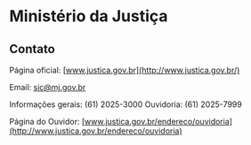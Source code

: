 Ministério da Justiça
====

Contato
----

Página oficial: [www.justica.gov.br](http://www.justica.gov.br/)

Email: [sic@mj.gov.br](mailto:sic@mj.gov.br)

Informações gerais: (61) 2025-3000
Ouvidoria: (61) 2025-7999

Página do Ouvidor: [www.justica.gov.br/endereco/ouvidoria](http://www.justica.gov.br/endereco/ouvidoria)

<script type="application/ld+json">
{ "@context" : "http://schema.org",
  "@type" : "GovernmentOrganization",
  "name": "Ministério da Justiça",
  "url" : "http://www.justica.gov.br/",
  "contactPoint" : [
    {
      "@type": "ContactPoint",
      "telephone" : "+55 61 2025-3000",
      "url": "http://www.justica.gov.br/endereco/ouvidoria",
      "contactType" : "customer service"
    }]}
</script>